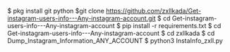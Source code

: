 $ pkg install git python
$git clone https://github.com/zxllkada/Get-instagram-users-info---Any-instagram-account.git
$ cd Get-instagram-users-info---Any-instagram-account
$ pip install -r requirements.txt
$ cd Get-instagram-users-info---Any-instagram-account
$ cd zxllkada
$ cd Dump_Instagram_Information_ANY_ACCOUNT
$ python3 InstaInfo_zxll.py

